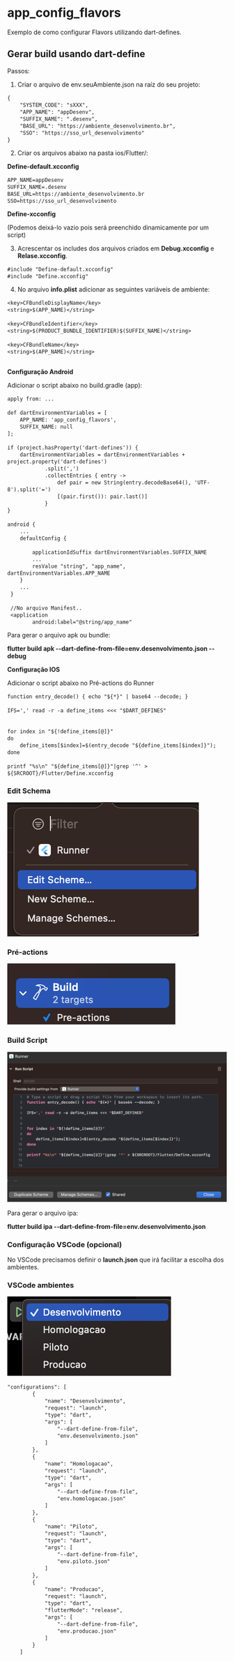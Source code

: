 # app_config_flavors

Exemplo de como configurar Flavors utilizando dart-defines.

## Gerar build usando dart-define

Passos:

1. Criar o arquivo de env.seuAmbiente.json na raíz do seu projeto:

```
{
    "SYSTEM_CODE": "sXXX",
    "APP_NAME": "appDesenv",
    "SUFFIX_NAME": ".desenv",
    "BASE_URL": "https://ambiente_desenvolvimento.br",
    "SSO": "https://sso_url_desenvolvimento"
}

```
2. Criar os arquivos abaixo na pasta ios/Flutter/:

**Define-default.xcconfig**

````
APP_NAME=appDesenv
SUFFIX_NAME=.desenv
BASE_URL=https://ambiente_desenvolvimento.br
SSO=https://sso_url_desenvolvimento

````
**Define-xcconfig** 

(Podemos deixá-lo vazio pois será preenchido dinamicamente por um script)


3. Acrescentar os includes dos arquivos criados em **Debug.xcconfig** e **Relase.xcconfig**.

```
#include "Define-default.xcconfig"
#include "Define.xcconfig"

```

4. No arquivo **info.plist** adicionar as seguintes variáveis de ambiente:
````
<key>CFBundleDisplayName</key>
<string>$(APP_NAME)</string>

<key>CFBundleIdentifier</key>
<string>$(PRODUCT_BUNDLE_IDENTIFIER)$(SUFFIX_NAME)</string>

<key>CFBundleName</key>
<string>$(APP_NAME)</string>


````



**Configuração Android**

Adicionar o script abaixo no build.gradle (app):

```
apply from: ...

def dartEnvironmentVariables = [
    APP_NAME: 'app_config_flavors',
    SUFFIX_NAME: null
];

if (project.hasProperty('dart-defines')) {
    dartEnvironmentVariables = dartEnvironmentVariables + project.property('dart-defines')
            .split(',')
            .collectEntries { entry ->
                def pair = new String(entry.decodeBase64(), 'UTF-8').split('=')
                [(pair.first()): pair.last()]
            }
}

android {
    ...
    defaultConfig {
        
        applicationIdSuffix dartEnvironmentVariables.SUFFIX_NAME
        ...
        resValue "string", "app_name", dartEnvironmentVariables.APP_NAME
    }
    ...
 }

 //No arquivo Manifest..
 <application
        android:label="@string/app_name"

```

Para gerar o arquivo apk ou bundle:

 **flutter build apk --dart-define-from-file=env.desenvolvimento.json --debug**


**Configuração IOS**

Adicionar o script abaixo no Pré-actions do Runner

```
function entry_decode() { echo "${*}" | base64 --decode; }

IFS=',' read -r -a define_items <<< "$DART_DEFINES"


for index in "${!define_items[@]}"
do
    define_items[$index]=$(entry_decode "${define_items[$index]}");
done

printf "%s\n" "${define_items[@]}"|grep '^' > ${SRCROOT}/Flutter/Define.xcconfig
```

### Edit Schema
![Alt text](edit_schema.png)
### Pré-actions
![Alt text](Pré-actions.png)
### Build Script
![Alt text](Build-script.png)

Para gerar o arquivo ipa:

**flutter build ipa --dart-define-from-file=env.desenvolvimento.json**


### Configuração VSCode (opcional)

No VSCode precisamos definir o **launch.json** que irá facilitar a escolha dos ambientes.

### VSCode ambientes
![Alt text](vscode-ambientes.png)

````
"configurations": [
        {
            "name": "Desenvolvimento",
            "request": "launch",
            "type": "dart",
            "args": [
                "--dart-define-from-file",
                "env.desenvolvimento.json"
            ]
        },
        {
            "name": "Homologacao",
            "request": "launch",
            "type": "dart",
            "args": [
                "--dart-define-from-file",
                "env.homologacao.json"
            ]
        },
        {
            "name": "Piloto",
            "request": "launch",
            "type": "dart",
            "args": [
                "--dart-define-from-file",
                "env.piloto.json"
            ]
        },
        {
            "name": "Producao",
            "request": "launch",
            "type": "dart",
            "flutterMode": "release",
            "args": [
                "--dart-define-from-file",
                "env.producao.json"
            ]
        }
    ]

````




